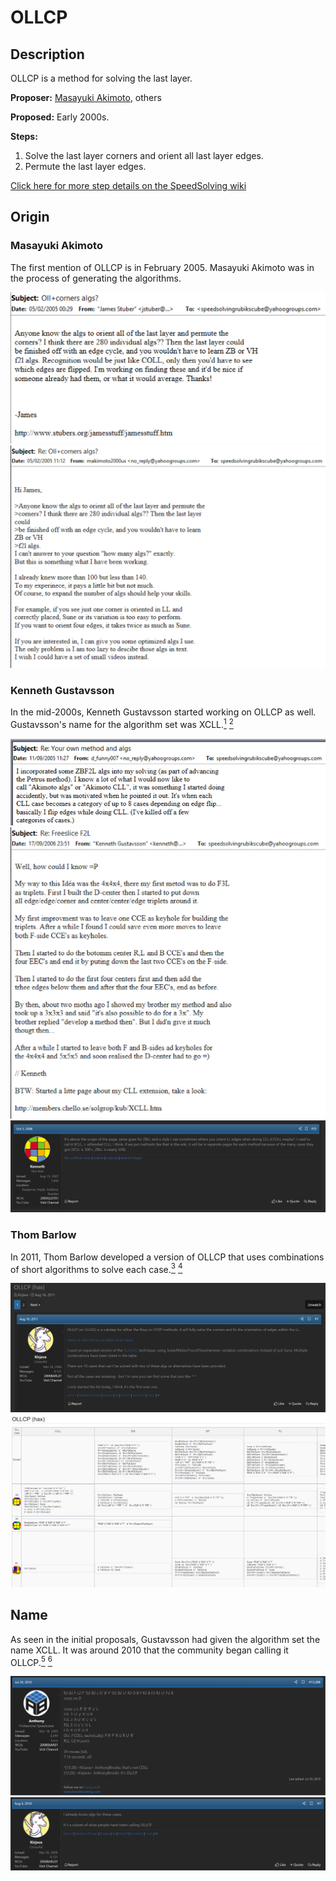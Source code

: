 # OLLCP

## Description

OLLCP is a method for solving the last layer.

**Proposer:** [Masayuki Akimoto](CubingContributors/MethodDevelopers.md#akimoto-masayuki), others

**Proposed:** Early 2000s.

**Steps:**

1. Solve the last layer corners and orient all last layer edges.
2. Permute the last layer edges.

[Click here for more step details on the SpeedSolving wiki](https://www.speedsolving.com/wiki/index.php/OLLCP)

## Origin

### Masayuki Akimoto

The first mention of OLLCP is in February 2005. Masayuki Akimoto was in the process of generating the algorithms.

![](img/OLLCP/Akimoto1.png)
![](img/OLLCP/Akimoto2.png)

### Kenneth Gustavsson

In the mid-2000s, Kenneth Gustavsson started working on OLLCP as well. Gustavsson's name for the algorithm set was XCLL.[<sup>1</sup>][1] [<sup>2</sup>][2]

![](img/OLLCP/Kenneth1.png)
![](img/OLLCP/Kenneth2.png)
![](img/OLLCP/Kenneth3.png)

### Thom Barlow

In 2011, Thom Barlow developed a version of OLLCP that uses combinations of short algorithms to solve each case.[<sup>3</sup>][3] [<sup>4</sup>][4]

![](img/OLLCP/Barlow1.png)
![](img/OLLCP/Barlow2.png)

## Name

As seen in the initial proposals, Gustavsson had given the algorithm set the name XCLL. It was around 2010 that the community began calling it OLLCP.[<sup>5</sup>][5] [<sup>6</sup>][6]

![](img/OLLCP/Name1.png)
![](img/OLLCP/Name2.png)

[1]: https://web.archive.org/web/20080701230050/http://web.comhem.se/solgrop/kub/XCLL.htm
[2]: https://www.speedsolving.com/threads/a-collection-of-cxll-algs.6365/post-91112
[3]: https://www.speedsolving.com/threads/ollcp-hax.31506/
[4]: https://web.archive.org/web/20120113073719/https://www.speedsolving.com/wiki/index.php/OLLCP_%28hax%29
[5]: https://www.speedsolving.com/threads/accomplishment-thread.1688/post-420402
[6]: https://www.speedsolving.com/threads/cpeoll-fridrich-add-on-method.23005/post-428797